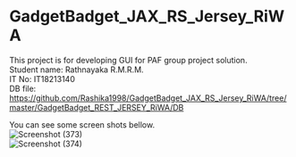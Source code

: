 
# GadgetBadget_JAX_RS_Jersey_RiWA
This project is for developing GUI for PAF group project solution.<br>
Student name: Rathnayaka R.M.R.M.<br>
IT No: IT18213140<br>
DB file: https://github.com/Rashika1998/GadgetBadget_JAX_RS_Jersey_RiWA/tree/master/GadgetBadget_REST_JERSEY_RiWA/DB

You can see some screen shots bellow.
<br>
![Screenshot (373)](https://user-images.githubusercontent.com/58544163/117029565-6af40a80-ad1c-11eb-9d9d-27ebcaeaa71b.png)
<br>
![Screenshot (374)](https://user-images.githubusercontent.com/58544163/117029644-7b0bea00-ad1c-11eb-8635-164fd7ac7a83.png)

